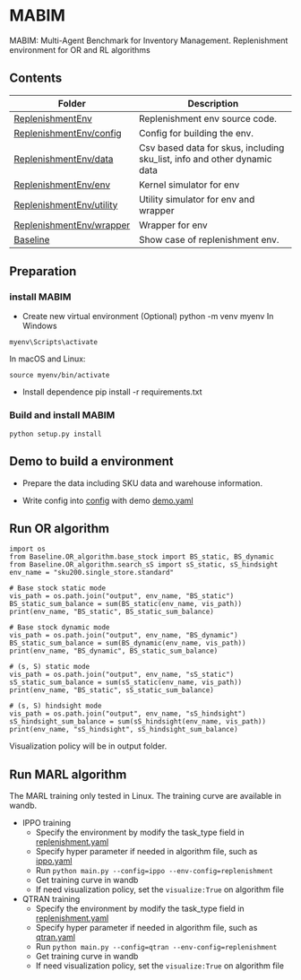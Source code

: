 # MABIM
MABIM: Multi-Agent Benchmark for Inventory Management. 
Replenishment environment for OR and RL algorithms


## Contents

| Folder      | Description                                                                                       |
| ----------- | ------------------------------------------------------------------------------------------------- |
| [ReplenishmentEnv](ReplenishmentEnv)      | Replenishment env source code.                                      |
| [ReplenishmentEnv/config](ReplenishmentEnv/config)      | Config for building the env.                          |
| [ReplenishmentEnv/data](ReplenishmentEnv/data)      | Csv based data for skus, including sku_list, info and other dynamic data|
| [ReplenishmentEnv/env](ReplenishmentEnv/env)      | Kernel simulator for env                                    |
| [ReplenishmentEnv/utility](ReplenishmentEnv/utility)      | Utility simulator for env and wrapper               |
| [ReplenishmentEnv/wrapper](ReplenishmentEnv/wrapper)      | Wrapper for env                 |
| [Baseline](Baseline)                        | Show case of replenishment env.                                     |

## Preparation

### install MABIM 
* Create new virtual environment (Optional)
python -m venv myenv
In Windows 
```
myenv\Scripts\activate
```
In macOS and Linux:
```
source myenv/bin/activate
```
* Install dependence
pip install -r requirements.txt

### Build and install MABIM
```
python setup.py install
```

## Demo to build a environment
* Prepare the data including SKU data and warehouse information.

* Write config into [config](ReplenishmentEnv/config) with demo [demo.yaml](ReplenishmentEnv/config/demo.yml)

## Run OR algorithm
```
import os
from Baseline.OR_algorithm.base_stock import BS_static, BS_dynamic
from Baseline.OR_algorithm.search_sS import sS_static, sS_hindsight
env_name = "sku200.single_store.standard"

# Base stock static mode
vis_path = os.path.join("output", env_name, "BS_static")
BS_static_sum_balance = sum(BS_static(env_name, vis_path))
print(env_name, "BS_static", BS_static_sum_balance)

# Base stock dynamic mode
vis_path = os.path.join("output", env_name, "BS_dynamic")
BS_static_sum_balance = sum(BS_dynamic(env_name, vis_path))
print(env_name, "BS_dynamic", BS_static_sum_balance)

# (s, S) static mode
vis_path = os.path.join("output", env_name, "sS_static")
sS_static_sum_balance = sum(sS_static(env_name, vis_path))
print(env_name, "BS_static", sS_static_sum_balance)

# (s, S) hindsight mode
vis_path = os.path.join("output", env_name, "sS_hindsight")
sS_hindsight_sum_balance = sum(sS_hindsight(env_name, vis_path))
print(env_name, "sS_hindsight", sS_hindsight_sum_balance)
```
Visualization policy will be in output folder.

## Run MARL algorithm
The MARL training only tested in Linux. The training curve are available in wandb.
* IPPO training
    * Specify the environment by modify the task_type field in [replenishment.yaml](Baseline/MARL_algorithm/config/envs/replenishment.yaml)
    * Specify hyper parameter if needed in algorithm file, such as [ippo.yaml](Baseline/MARL_algorithm/config/algo/ippo.yaml)
    * Run ```python main.py --config=ippo --env-config=replenishment```
    * Get training curve in wandb
    * If need visualization policy, set the ```visualize:True``` on algorithm file
* QTRAN training
    * Specify the environment by modify the task_type field in [replenishment.yaml](Baseline/MARL_algorithm/config/envs/replenishment.yaml)
    * Specify hyper parameter if needed in algorithm file, such as [qtran.yaml](Baseline/MARL_algorithm/config/algo/qtran.yaml)
    * Run ```python main.py --config=qtran --env-config=replenishment```
    * Get training curve in wandb
    * If need visualization policy, set the ```visualize:True``` on algorithm file